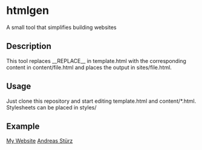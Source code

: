 # htmlgen
A small tool that simplifies building websites

## Description
This tool replaces \_\_REPLACE\_\_ in template.html with the corresponding content in content/file.html and places the output in sites/file.html.

## Usage
Just clone this repository and start editing template.html and content/*.html.<br>
Stylesheets can be placed in styles/<br>

## Example
[My Website](https://github.com/Benni3D/website)
[Andreas Stürz](https://andreas.stuerz.xyz)
